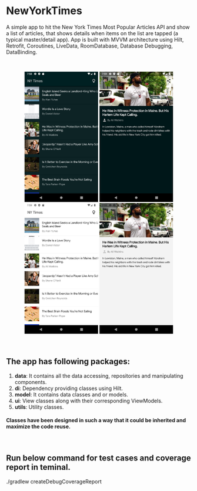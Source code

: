 # NewYorkTimes

A simple app to hit the New York Times Most Popular Articles API and show a list of articles, that shows details when items on the list are tapped (a typical master/detail app). App is built with MVVM architecture using Hilt, Retrofit, Coroutines, LiveData, RoomDatabase, Database Debugging, DataBinding.

<br>
<p align="center">
    <img src="sc_shot_dark_1.png" width="200"/>
    <img src="sc_shot_dark_2.png" width="200"/>
    <img src="sc_shot_light_1.png" width="200"/>
    <img src="sc_shot_light_2.png" width="200"/>
    
</p>
<br>

## The app has following packages:
1. **data**: It contains all the data accessing, repositories and manipulating components.
2. **di**: Dependency providing classes using Hilt.
3. **model**: It contains data classes and or models.
4. **ui**: View classes along with their corresponding ViewModels.
5. **utils**: Utility classes.
#### Classes have been designed in such a way that it could be inherited and maximize the code reuse.
<br>

## Run below command for test cases and coverage report in teminal.

./gradlew createDebugCoverageReport

